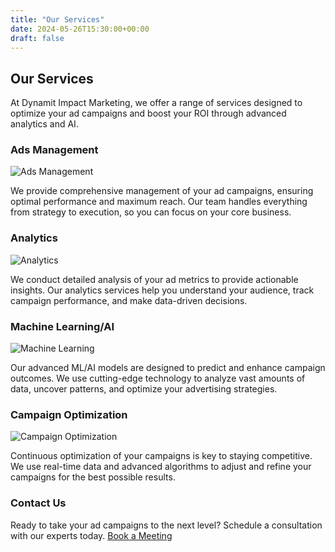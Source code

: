 ```yaml
---
title: "Our Services"
date: 2024-05-26T15:30:00+00:00
draft: false
---
```


## Our Services

At Dynamit Impact Marketing, we offer a range of services designed to optimize your ad campaigns and boost your ROI through advanced analytics and AI.

### Ads Management

![Ads Management](https://via.placeholder.com/600x300.png?text=Ads+Management)

We provide comprehensive management of your ad campaigns, ensuring optimal performance and maximum reach. Our team handles everything from strategy to execution, so you can focus on your core business.

### Analytics

![Analytics](https://via.placeholder.com/600x300.png?text=Analytics)

We conduct detailed analysis of your ad metrics to provide actionable insights. Our analytics services help you understand your audience, track campaign performance, and make data-driven decisions.

### Machine Learning/AI

![Machine Learning](https://via.placeholder.com/600x300.png?text=Machine+Learning)

Our advanced ML/AI models are designed to predict and enhance campaign outcomes. We use cutting-edge technology to analyze vast amounts of data, uncover patterns, and optimize your advertising strategies.

### Campaign Optimization

![Campaign Optimization](https://via.placeholder.com/600x300.png?text=Campaign+Optimization)

Continuous optimization of your campaigns is key to staying competitive. We use real-time data and advanced algorithms to adjust and refine your campaigns for the best possible results.

### Contact Us

Ready to take your ad campaigns to the next level? Schedule a consultation with our experts today. [Book a Meeting](https://calendly.com/your-calendly-link)

